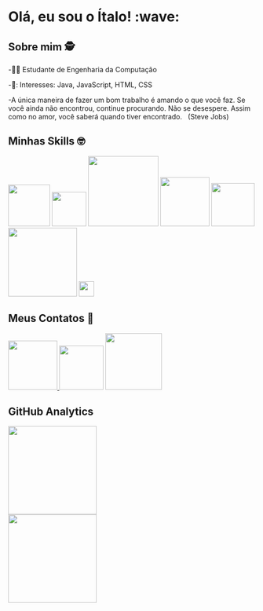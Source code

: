 

<h1 align="left"> Olá, eu sou o Ítalo! :wave:	&nbsp;

## Sobre mim 🕵️

-:man_student: Estudante de Engenharia da Computação &nbsp;

-🎯: Interesses: Java, JavaScript, HTML, CSS &nbsp;

 
-A única maneira de fazer um bom trabalho é amando o que você faz. Se você ainda não encontrou, continue procurando. Não se desespere. Assim como no amor, você saberá quando tiver encontrado. &nbsp;
(Steve Jobs)
 
## Minhas Skills :nerd_face: &nbsp;

<img src= "https://img.shields.io/badge/.NET-5C2D91?style=for-the-badge&logo=.net&logoColor=white" width="85"/> <img src="https://img.shields.io/badge/C%23-239120?style=for-the-badge&logo=c-sharp&logoColor=white" width="70"/>  <img src= "https://img.shields.io/badge/JavaScript-F7DF1E?style=for-the-badge&logo=javascript&logoColor=black" width="143"> <img src= "https://img.shields.io/badge/HTML5-E34F26?style=for-the-badge&logo=html5&logoColor=white" width="100"> <img src= "https://img.shields.io/badge/CSS3-1572B6?style=for-the-badge&logo=css3&logoColor=white" width="88"> <img src= "https://img.shields.io/badge/Bootstrap-563D7C?style=for-the-badge&logo=bootstrap&logoColor=white" width="140">  <img src="https://user-images.githubusercontent.com/81595439/141532697-a60082e4-2723-46d5-8370-fd853b6dacdc.png" width="31"/>

## Meus Contatos :iphone:

<div>
<a href="https://github.com/ItaloAraujoo"><img src="https://img.shields.io/badge/GitHub-100000?style=for-the-badge&logo=github&logoColor=white" width="100"/>
<a href="mailto:italoaraujo.dev@gmail.com"><img src="https://img.shields.io/badge/Gmail-D14836?style=for-the-badge&logo=gmail&logoColor=white" target="_blank" width="90"/></a>
<a href="https://www.linkedin.com/in/italosaraujo/"><img src="https://img.shields.io/badge/LinkedIn-0077B5?style=for-the-badge&logo=linkedin&logoColor=white" target="_blank" width="115"/></a>
</div>




 
 ## GitHub Analytics
 
<div>
<img height="180em" src="https://github-readme-stats.vercel.app/api?username=ItaloAraujoo&show_icons=true&theme=merko&layout=compact"/>
</div> 
 
<div>
<img height="180em" src="https://github-readme-stats.vercel.app/api/top-langs/?username=ItaloAraujoo&show_icons=true&theme=merko&layout=compact"/>
</div>
